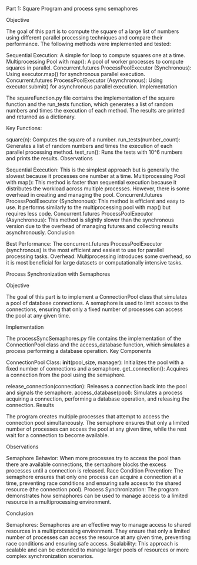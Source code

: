 
Part 1: Square Program and process sync semaphores

Objective

The goal of this part is to compute the square of a large list of numbers using different parallel processing techniques and compare their performance. The following methods were implemented and tested:

Sequential Execution: A simple for loop to compute squares one at a time.
Multiprocessing Pool with map(): A pool of worker processes to compute squares in parallel.
Concurrent.futures ProcessPoolExecutor (Synchronous): Using executor.map() for synchronous parallel execution.
Concurrent.futures ProcessPoolExecutor (Asynchronous): Using executor.submit() for asynchronous parallel execution.
Implementation

The squareFunction.py file contains the implementation of the square function and the run_tests function, which generates a list of random numbers and times the execution of each method. The results are printed and returned as a dictionary.

Key Functions: 

square(n): Computes the square of a number.
run_tests(number_count): Generates a list of random numbers and times the execution of each parallel processing method.
test_run(): Runs the tests with 10^6 numbers and prints the results.
Observations

Sequential Execution: This is the simplest approach but is generally the slowest because it processes one number at a time.
Multiprocessing Pool with map(): This method is faster than sequential execution because it distributes the workload across multiple processes. However, there is some overhead in creating and managing the pool.
Concurrent.futures ProcessPoolExecutor (Synchronous): This method is efficient and easy to use. It performs similarly to the multiprocessing pool with map() but requires less code.
Concurrent.futures ProcessPoolExecutor (Asynchronous): This method is slightly slower than the synchronous version due to the overhead of managing futures and collecting results asynchronously.
Conclusion

Best Performance: The concurrent.futures ProcessPoolExecutor (synchronous) is the most efficient and easiest to use for parallel processing tasks.
Overhead: Multiprocessing introduces some overhead, so it is most beneficial for large datasets or computationally intensive tasks.


Process Synchronization with Semaphores

Objective

The goal of this part is to implement a ConnectionPool class that simulates a pool of database connections. A semaphore is used to limit access to the connections, ensuring that only a fixed number of processes can access the pool at any given time.

Implementation

The processSyncSemaphores.py file contains the implementation of the ConnectionPool class and the access_database function, which simulates a process performing a database operation.
Key Components

ConnectionPool Class:
__init__(pool_size, manager): Initializes the pool with a fixed number of connections and a semaphore.
get_connection(): Acquires a connection from the pool using the semaphore.

release_connection(connection): Releases a connection back into the pool and signals the semaphore.
access_database(pool): Simulates a process acquiring a connection, performing a database operation, and releasing the connection.
Results

The program creates multiple processes that attempt to access the connection pool simultaneously. The semaphore ensures that only a limited number of processes can access the pool at any given time, while the rest wait for a connection to become available.

Observations

Semaphore Behavior: When more processes try to access the pool than there are available connections, the semaphore blocks the excess processes until a connection is released.
Race Condition Prevention: The semaphore ensures that only one process can acquire a connection at a time, preventing race conditions and ensuring safe access to the shared resource (the connection pool).
Process Synchronization: The program demonstrates how semaphores can be used to manage access to a limited resource in a multiprocessing environment.

Conclusion

Semaphores: Semaphores are an effective way to manage access to shared resources in a multiprocessing environment. They ensure that only a limited number of processes can access the resource at any given time, preventing race conditions and ensuring safe access.
Scalability: This approach is scalable and can be extended to manage larger pools of resources or more complex synchronization scenarios.


